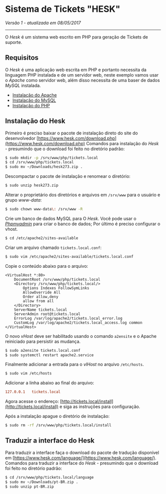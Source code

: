 Sistema de Tickets "HESK"
=========================

_Versão 1 - atualizada em 08/05/2017_

-----

O _Hesk_ é um sistema web escrito em PHP para geração de Tickets de suporte.

## Requisitos

O _Hesk_ é uma aplicação web escrita em PHP e portanto necessita da linguagem PHP instalada e de um servidor web, neste exemplo vamos usar o _Apache_ como servidor web, além disso necessita de uma baser de dados _MySQL_ instalada.

+ [Instalação do Apache](../servidores-web/apache.md)
+ [Instalação do MySQL](../banco-de-dados/mysql.md)
+ [Instalação do PHP](php.md)

## Instalação do Hesk

Primeiro é preciso baixar o pacote de instalação direto do site do desenvolvedor [https://www.hesk.com/download.php](https://www.hesk.com/download.php)
Comandos para instalação do _Hesk_ - presumindo que o download foi feito no diretório padrão:

```bash
$ sudo mkdir -p /srv/www/php/tickets.local
$ cd /srv/www/php/tickets.local
$ sudo mv ~/Downloads/hesk273.zip .
```
Descompactar o pacote de instalação e renomear o diretório:

```bash
$ sudo unzip hesk273.zip
```

Alterar o proprietário dos diretórios e arquivos em `/srv/www` para o usuário e grupo _www-data_:

```bash
$ sudo chown www-data\: /srv/www -R
```

Crie um banco de dados MySQL para O _Hesk_. Você pode usar o _[Phpmyadmin](phpmyadmin.md)_ para criar o banco de dados;
Por último é preciso configurar o vhost.

```bash
$ cd /etc/apache2/sites-available
```

Criar um arquivo chamado `tickets.local.conf`:

```bash
$ sudo vim /etc/apache2/sites-available/tickets.local.conf
```

Copie o conteúdo abaixo para o arquivo:

```apacheconf
<VirtualHost *:80>
    DocumentRoot /srv/www/php/tickets.local
    <Directory /srv/www/php/tickets.local/>
        Options Indexes FollowSymLinks
        AllowOverride All
        Order allow,deny
        allow from all
    </Directory>
    ServerName tickets.local
    ServerAdmin root@tickets.local
    ErrorLog /var/log/apache2/tickets.local_error.log
    CustomLog /var/log/apache2/tickets.local_access.log common
</VirtualHost>
```

O novo _vHost_ deve ser habilitado usando o comando `a2ensite` e o Apache reiniciado para persistir as mudança.

```bash
$ sudo a2ensite tickets.local.conf
$ sudo systemctl restart apache2.service
```

Finalmente adicionar a entrada para o _vlHost_ no arquivo `/etc/hosts`.

```bash
$ sudo vim /etc/hosts
```

Adicionar a linha abaixo ao final do arquivo:

```rc
127.0.0.1	tickets.local
```

Agora acesse o endereço: [http://tickets.local/install](http://tickets.local/install) e siga as instruções para configuração.

Após a instalação apague o diretório de instalação:

```bash
$ sudo rm -rf /srv/www/php/tickets.local/install
```

## Traduzir a interface do Hesk

Para traduzir a interface faça o download do pacote de tradução disponível em [https://www.hesk.com/language/](https://www.hesk.com/language/).
Comandos para traduzir a interface do _Hesk_ - presumindo que o download foi feito no diretório padrão:

```bash
$ cd /srv/www/php/tickets.local/language
$ sudo mv ~/Downloads/pt-BR.zip .
$ sudo unzip pt-BR.zip
```
